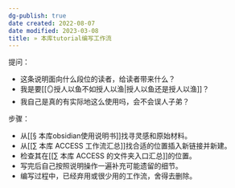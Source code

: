 ```yaml
---
dg-publish: true
date created: 2022-08-07
date modified: 2023-03-08
title: » 本库tutorial编写工作流
---
```


提问：

- 这条说明面向什么段位的读者，给读者带来什么？
- 我是要[[🪞授人以鱼不如授人以渔|授人以鱼还是授人以渔]]？
- 我自己是真的有实际地这么使用吗，会不会误人子弟？

步骤：

- 从[[§ 本库obsidian使用说明书]]找寻灵感和原始材料。
- 从[[∑ 本库 ACCESS 工作流汇总]]找合适的位置插入新链接并新建。
- 检查其在[[∑ 本库 ACCESS 的文件夹入口汇总]]的位置。
- 写完后自己按照说明操作一遍补充可能遗留的细节。
- 编写过程中，已经弃用或很少用的工作流，舍得去删除。

